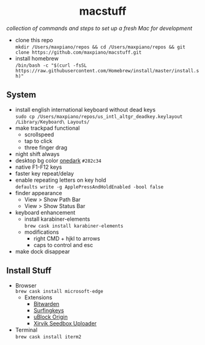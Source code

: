 <h1 align='center'>macstuff</h1>

*collection of commands and steps to set up a fresh Mac for development*

* clone this repo  
  ```mkdir /Users/maxpiano/repos && cd /Users/maxpiano/repos && git clone https://github.com/maxpiano/macstuff.git```
* install homebrew  
  ```/bin/bash -c "$(curl -fsSL https://raw.githubusercontent.com/Homebrew/install/master/install.sh)"```

## System
* install english international keyboard without dead keys  
  ```sudo cp /Users/maxpiano/repos/us_intl_altgr_deadkey.keylayout /Library/Keyboard\ Layouts/```
* make trackpad functional
  * scrollspeed
  * tap to click
  * three finger drag
* night shift always
* desktop bg color [onedark](https://github.com/joshdick/onedark.vim) ```#282c34```
* native F1-F12 keys
* faster key repeat/delay
* enable repeating letters on key hold  
  ```defaults write -g ApplePressAndHoldEnabled -bool false```
* finder appearance
  * View > Show Path Bar
  * View > Show Status Bar
* keyboard enhancement
  * install karabiner-elements  
  ```brew cask install karabiner-elements```
  * modifications
    * right CMD + hjkl to arrows
    * caps to control and esc
* make dock disappear

## Install Stuff
* Browser  
  ```brew cask install microsoft-edge```
  * Extensions
    * [Bitwarden](https://chrome.google.com/webstore/detail/bitwarden-free-password-m/nngceckbapebfimnlniiiahkandclblb)
    * [Surfingkeys](https://chrome.google.com/webstore/detail/surfingkeys/gfbliohnnapiefjpjlpjnehglfpaknnc)
    * [uBlock Origin](https://chrome.google.com/webstore/detail/ublock-origin/cjpalhdlnbpafiamejdnhcphjbkeiagm)
    * [Xirvik Seedbox Uploader](https://chrome.google.com/webstore/detail/xirvik-torrent-to-seedbox/gljdkkichjgocpdmiaachhlfccddcjgb)
* Terminal  
  ```brew cask install iterm2```
  
